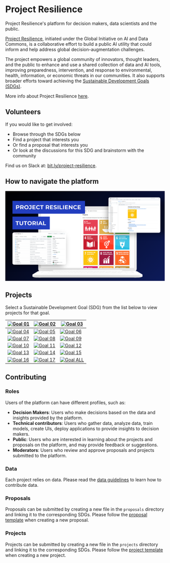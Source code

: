 # Project Resilience
Project Resilience's platform for decision makers, data scientists and the public.

[Project Resilience](https://www.itu.int/en/ITU-T/extcoop/ai-data-commons/Pages/project-resilience.aspx),
initiated under the Global Initiative on AI and Data Commons, is a collaborative effort
to build a public AI utility that could inform and help address global decision-augmentation challenges.

The project empowers a global community of innovators, thought leaders, and the public to enhance and use
a shared collection of data and AI tools, improving preparedness, intervention, and response to environmental,
health, information, or economic threats in our communities.
It also supports broader efforts toward achieving the [Sustainable Development Goals (SDGs)](https://sdgs.un.org/).

More info about Project Resilience [here](https://www.itu.int/en/ITU-T/extcoop/ai-data-commons/Pages/project-resilience.aspx).

## Volunteers

If you would like to get involved:
- Browse through the SDGs below
- Find a project that interests you
- Or find a proposal that interests you
- Or look at the discussions for this SDG and brainstorm with the community

Find us on Slack at: [bit.ly/project-resilience](http://bit.ly/project-resilience).

## How to navigate the platform

[![Project Resilience Tutorial](images/project_resilience_thumb.png)](https://youtu.be/b2_PvxPSif0 "Project Resilience Tutorial")

## Projects

Select a Sustainable Development Goal (SDG) from the list below to view projects for that goal.

<!-- Note: using reference-style links to let Jekyll's relative links
convert them to .html in GitHub pages -->
[goal_01_link]: goals/goal_01.md
[goal_02_link]: goals/goal_02.md
[goal_03_link]: goals/goal_03.md
[goal_04_link]: goals/goal_04.md
[goal_05_link]: goals/goal_05.md
[goal_06_link]: goals/goal_06.md
[goal_07_link]: goals/goal_07.md
[goal_08_link]: goals/goal_08.md
[goal_09_link]: goals/goal_09.md
[goal_10_link]: goals/goal_10.md
[goal_11_link]: goals/goal_11.md
[goal_12_link]: goals/goal_12.md
[goal_13_link]: goals/goal_13.md
[goal_14_link]: goals/goal_14.md
[goal_15_link]: goals/goal_15.md
[goal_16_link]: goals/goal_16.md
[goal_17_link]: goals/goal_17.md

| [![Goal 01](images/sdgs/E-WEB-Goal-01.png)][goal_01_link] | [![Goal 02](images/sdgs/E-WEB-Goal-02.png)][goal_02_link] | [![Goal 03](images/sdgs/E-WEB-Goal-03.png)][goal_03_link]              |
|-----------------------------------------------------------|-----------------------------------------------------------|------------------------------------------------------------------------|
| [![Goal 04](images/sdgs/E-WEB-Goal-04.png)][goal_04_link] | [![Goal 05](images/sdgs/E-WEB-Goal-05.png)][goal_05_link] | [![Goal 06](images/sdgs/E-WEB-Goal-06.png)][goal_06_link]              |
| [![Goal 07](images/sdgs/E-WEB-Goal-07.png)][goal_07_link] | [![Goal 08](images/sdgs/E-WEB-Goal-08.png)][goal_08_link] | [![Goal 09](images/sdgs/E-WEB-Goal-09.png)][goal_09_link]              |
| [![Goal 10](images/sdgs/E-WEB-Goal-10.png)][goal_10_link] | [![Goal 11](images/sdgs/E-WEB-Goal-11.png)][goal_11_link] | [![Goal 12](images/sdgs/E-WEB-Goal-12.png)][goal_12_link]              |
| [![Goal 13](images/sdgs/E-WEB-Goal-13.png)][goal_13_link] | [![Goal 14](images/sdgs/E-WEB-Goal-14.png)][goal_14_link] | [![Goal 15](images/sdgs/E-WEB-Goal-15.png)][goal_15_link]              |
| [![Goal 16](images/sdgs/E-WEB-Goal-16.png)][goal_16_link] | [![Goal 17](images/sdgs/E-WEB-Goal-17.png)][goal_17_link] | [![Goal ALL](images/sdgs/global-goals.png)](https://sdgs.un.org/goals) |

## Contributing

### Roles

Users of the platform can have different profiles, such as:
- **Decision Makers**: Users who make decisions based on the data and insights provided by the platform.
- **Technical contributors**: Users who gather data, analyze data, train models, create UIs, deploy applications
to provide insights to decision makers.
- **Public**: Users who are interested in learning about the projects and proposals on the platform, 
and may provide feedback or suggestions.
- **Moderators**: Users who review and approve proposals and projects submitted to the platform.

### Data

Each project relies on data. Please read the [data guidelines](data/data_guidelines.md) to learn how to contribute data.

### Proposals

Proposals can be submitted by creating a new file in the `proposals` directory and linking it to the
corresponding SDGs. Please follow the [proposal template](proposals/proposal_template.md) when creating a new proposal.

### Projects

Projects can be submitted by creating a new file in the `projects` directory and linking it to the
corresponding SDGs. Please follow the [project template](projects/project_template.md) when creating a new project.